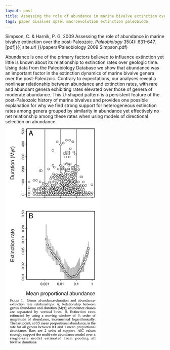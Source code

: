 ```yaml
---
layout: post
title: Assessing the role of abundance in marine bivalve extinction over the post-Paleozoic
tags: paper bivalves spsel macroevolution extinction paleobiodb
---
```


Simpson, C. & Harnik, P. G. 2009 Assessing the role of abundance in marine bivalve extinction over the post-Paleozoic. _Paleobiology_ 35(4): 631–647. [pdf]({{ site.url }}/papers/Paleobiology 2009 Simpson.pdf)

<div class="container">
  <div class="row">
 <div class="six columns">
Abundance is one of the primary factors believed to influence extinction yet little is known about its relationship to extinction rates over geologic time. Using data from the Paleobiology Database we show that abundance was an important factor in the extinction dynamics of marine bivalve genera over the post-Paleozoic. Contrary to expectations, our analyses reveal a nonlinear relationship between abundance and extinction rates, with rare and abundant genera exhibiting rates elevated over those of genera of moderate abundance. This U-shaped pattern is a persistent feature of the post-Paleozoic history of marine bivalves and provides one possible explanation for why we find strong support for heterogeneous extinction rates among genera grouped by similarity in abundance yet effectively no net relationship among these rates when using models of directional selection on abundance.</div>

<div class="six columns">
<img src="/assets/img/abundance-u.png"  style="width: 300px;"/>
</div>

</div></div>
